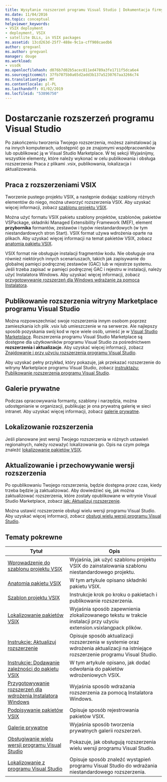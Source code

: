 ```yaml
---
title: Wysyłanie rozszerzeń programu Visual Studio | Dokumentacja firmy Microsoft
ms.date: 11/04/2016
ms.topic: conceptual
helpviewer_keywords:
- VSIX deployment
- deployment, VSIX
- satellite DLLs, in VSIX packages
ms.assetid: 13cd263d-25f7-488e-9c1a-cff908caedb6
author: gregvanl
ms.author: gregvanl
manager: douge
ms.workload:
- vssdk
ms.openlocfilehash: d076b7d02b5acec811ed4789a3fe1711f5dca6e4
ms.sourcegitcommit: 37fb7075b0a65d2add3b137a5230767aa3266c74
ms.translationtype: MT
ms.contentlocale: pl-PL
ms.lasthandoff: 01/02/2019
ms.locfileid: "53896750"
---
```

# <a name="shipping-visual-studio-extensions"></a>Dostarczanie rozszerzeń programu Visual Studio
Po zakończeniu tworzenia Twojego rozszerzenia, możesz zainstalować ją na innych komputerach, udostępnić go ze znajomymi współpracowników lub opublikować ją w Visual Studio Marketplace. W tej sekcji Wyjaśnijmy, wszystkie elementy, które należy wykonać w celu publikowania i obsługa rozszerzenia: Praca z plikami .vsix, publikowania, lokalizacja i aktualizowania.  
  
## <a name="working-with-vsix-extensions"></a>Praca z rozszerzeniami VSIX  
 Tworzenie pustego projektu VSIX, a następnie dodając szablony różnych elementów do niego, można utworzyć rozszerzenia VSIX. Aby uzyskać więcej informacji, zobacz [szablonu projektu VSIX](../extensibility/vsix-project-template.md).  
  
 Można użyć formatu VSIX pakietu szablony projektów, szablonów, pakietów VSPackage, składniki Managed Extensibility Framework (MEF), element **przybornika** formantów, zestawów i typów niestandardowych (w tym niestandardowych stron Start). VSIX format używa wdrożenia oparte na plikach. Aby uzyskać więcej informacji na temat pakietów VSIX, zobacz [anatomia pakietu VSIX](../extensibility/anatomy-of-a-vsix-package.md).  
  
 VSIX format nie obsługuje instalacji fragmentów kodu. Nie obsługuje ona również niektórych innych scenariuszach, takich jak zapisywanie do globalnej pamięci podręcznej zestawów (GAC) lub w rejestrze systemu. Jeśli trzeba zapisać w pamięci podręcznej GAC i rejestru w instalacji, należy użyć Instalatora Windows. Aby uzyskać więcej informacji, zobacz [przygotowywanie rozszerzeń dla Windows wdrażanie za pomocą Instalatora](../extensibility/preparing-extensions-for-windows-installer-deployment.md).  
  
## <a name="publishing-your-extension-to-the-visual-studio-marketplace"></a>Publikowanie rozszerzenia witryny Marketplace programu Visual Studio  
 Można rozpowszechniać swoje rozszerzenia innym osobom poprzez zamieszkania ich plik .vsix lub umieszczenie w na serwerze. Ale najlepszy sposób pozyskania swój kod w ręce wiele osób, umieść je w [Visual Studio Marketplace](https://marketplace.visualstudio.com/vs). Rozszerzenia programu Visual Studio Marketplace są dostępne dla użytkowników programu Visual Studio za pośrednictwem **rozszerzenia i aktualizacje**. Aby uzyskać więcej informacji, zobacz [Znajdowanie i przy użyciu rozszerzenia programu Visual Studio](../ide/finding-and-using-visual-studio-extensions.md).  
  
 Aby uzyskać pełny przykład, który pokazuje, jak przekazać rozszerzenie do witryny Marketplace programu Visual Studio, zobacz [instruktażu: Publikowanie rozszerzenia programu Visual Studio](../extensibility/walkthrough-publishing-a-visual-studio-extension.md).  
  
## <a name="private-galleries"></a>Galerie prywatne  
 Podczas opracowywania formanty, szablony i narzędzia, można udostępnianie w organizacji, publikując je ona prywatną galerię w sieci intranet. Aby uzyskać więcej informacji, zobacz [galerie prywatne](../extensibility/private-galleries.md).  
  
## <a name="localizing-your-extension"></a>Lokalizowanie rozszerzenia  
 Jeśli planowane jest wersji Twojego rozszerzenia w różnych ustawień regionalnych, należy rozważyć lokalizowania go. Opis na czym polega znaleźć [lokalizowanie pakietów VSIX](../extensibility/localizing-vsix-packages.md).  
  
## <a name="updating-and-versioning-your-extension"></a>Aktualizowanie i przechowywanie wersji rozszerzenia  
 Po opublikowaniu Twojego rozszerzenia, będzie dostępna przez czas, kiedy trzeba będzie ją zaktualizować. Aby dowiedzieć się, jak można zaktualizować rozszerzenia, które zostały opublikowane w witrynie Visual Studio Marketplace, zobacz [jak: Aktualizuj rozszerzenie](../extensibility/how-to-update-a-visual-studio-extension.md).  
  
 Można ustawić rozszerzenie obsługi wielu wersji programu Visual Studio. Aby uzyskać więcej informacji, zobacz [obsługi wielu wersji programu Visual Studio](../extensibility/supporting-multiple-versions-of-visual-studio.md).  
  
## <a name="related-topics"></a>Tematy pokrewne  
  
|Tytuł|Opis|  
|-----------|-----------------|  
|[Wprowadzenie do szablonu projektu VSIX](../extensibility/getting-started-with-the-vsix-project-template.md)|Wyjaśnia, jak użyć szablonu projektu VSIX do zainstalowania szablonu niestandardowego projektu.|  
|[Anatomia pakietu VSIX](../extensibility/anatomy-of-a-vsix-package.md)|W tym artykule opisano składniki pakietu VSIX.|  
|[Szablon projektu VSIX](../extensibility/vsix-project-template.md)|Instrukcje krok po kroku o pakietach i publikowanie rozszerzenia.|  
|[Lokalizowanie pakietów VSIX](../extensibility/localizing-vsix-packages.md)|Wyjaśnia sposób zapewnienia zlokalizowanego tekstu w trakcie instalacji przy użyciu extension.vsixlangpack plików.|  
|[Instrukcje: Aktualizuj rozszerzenie](../extensibility/how-to-update-a-visual-studio-extension.md)|Opisuje sposób aktualizacji rozszerzenia w systemie oraz wdrożenia aktualizacji na istniejące rozszerzenie programu Visual Studio.|  
|[Instrukcje: Dodawanie zależności do pakietu VSIX](../extensibility/how-to-add-a-dependency-to-a-vsix-package.md)|W tym artykule opisano, jak dodać odwołania do pakietów wdrożeniowych VSIX.|  
|[Przygotowywanie rozszerzeń dla wdrożenia Instalatora Windows](../extensibility/preparing-extensions-for-windows-installer-deployment.md)|Wyjaśnia sposób wdrażania rozszerzenia za pomocą Instalatora Windows.|  
|[Podpisywanie pakietów VSIX](../extensibility/signing-vsix-packages.md)|Opisuje sposób rejestrowania pakietów VSIX.|  
|[Galerie prywatne](../extensibility/private-galleries.md)|Wyjaśnia sposób tworzenia prywatnych galerii rozszerzeń.|  
|[Obsługiwanie wielu wersji programu Visual Studio](../extensibility/supporting-multiple-versions-of-visual-studio.md)|Pokazuje, jak obsługują rozszerzenia wielu wersji programu Visual Studio.|
|[Lokalizowanie z programu Visual Studio](locating-visual-studio.md)|Opisuje sposób znaleźć wystąpień programu Visual Studio do wdrażania niestandardowego rozszerzenia.|
